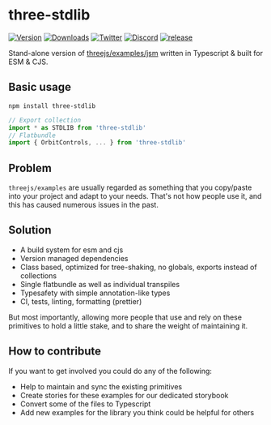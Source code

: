 # three-stdlib

[![Version](https://img.shields.io/npm/v/three-stdlib?style=flat&colorA=000000&colorB=000000)](https://npmjs.com/package/three-stdlib)
[![Downloads](https://img.shields.io/npm/dt/three-stdlib.svg?style=flat&colorA=000000&colorB=000000)](https://npmjs.com/package/three-stdlib)
[![Twitter](https://img.shields.io/twitter/follow/pmndrs?label=%40pmndrs&style=flat&colorA=000000&colorB=000000&logo=twitter&logoColor=000000)](https://twitter.com/pmndrs)
[![Discord](https://img.shields.io/discord/740090768164651008?style=flat&colorA=000000&colorB=000000&label=discord&logo=discord&logoColor=000000)](https://discord.gg/ZZjjNvJ)
[![release](https://github.com/pmndrs/three-stdlib/actions/workflows/main.yml/badge.svg?style=flat&colorA=000000&colorB=000000)](https://github.com/pmndrs/three-stdlib/actions/workflows/main.yml)

Stand-alone version of [threejs/examples/jsm](https://github.com/mrdoob/three.js/tree/dev/examples/jsm) written in Typescript & built for ESM & CJS.

## Basic usage

    npm install three-stdlib

```ts
// Export collection
import * as STDLIB from 'three-stdlib'
// Flatbundle
import { OrbitControls, ... } from 'three-stdlib'
```

## Problem

`threejs/examples` are usually regarded as something that you copy/paste into your project and adapt to your needs. That's not how people use it, and this has caused numerous issues in the past.

## Solution

- A build system for esm and cjs
- Version managed dependencies
- Class based, optimized for tree-shaking, no globals, exports instead of collections
- Single flatbundle as well as individual transpiles
- Typesafety with simple annotation-like types
- CI, tests, linting, formatting (prettier)

But most importantly, allowing more people that use and rely on these primitives to hold a little stake, and to share the weight of maintaining it.

## How to contribute

If you want to get involved you could do any of the following:

- Help to maintain and sync the existing primitives
- Create stories for these examples for our dedicated storybook
- Convert some of the files to Typescript
- Add new examples for the library you think could be helpful for others

